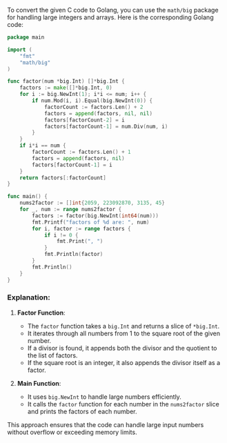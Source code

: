To convert the given C code to Golang, you can use the `math/big` package for handling large integers and arrays. Here is the corresponding Golang code:

```go
package main

import (
	"fmt"
	"math/big"
)

func factor(num *big.Int) []*big.Int {
	factors := make([]*big.Int, 0)
	for i := big.NewInt(1); i*i <= num; i++ {
		if num.Mod(i, i).Equal(big.NewInt(0)) {
			factorCount := factors.Len() + 2
			factors = append(factors, nil, nil)
			factors[factorCount-2] = i
			factors[factorCount-1] = num.Div(num, i)
		}
	}
	if i*i == num {
		factorCount := factors.Len() + 1
		factors = append(factors, nil)
		factors[factorCount-1] = i
	}
	return factors[:factorCount]
}

func main() {
	nums2factor := []int{2059, 223092870, 3135, 45}
	for _, num := range nums2factor {
		factors := factor(big.NewInt(int64(num)))
		fmt.Printf("factors of %d are: ", num)
		for i, factor := range factors {
			if i != 0 {
				fmt.Print(", ")
			}
			fmt.Println(factor)
		}
		fmt.Println()
	}
}
```

### Explanation:
1. **Factor Function**:
   - The `factor` function takes a `big.Int` and returns a slice of `*big.Int`.
   - It iterates through all numbers from 1 to the square root of the given number.
   - If a divisor is found, it appends both the divisor and the quotient to the list of factors.
   - If the square root is an integer, it also appends the divisor itself as a factor.

2. **Main Function**:
   - It uses `big.NewInt` to handle large numbers efficiently.
   - It calls the `factor` function for each number in the `nums2factor` slice and prints the factors of each number.

This approach ensures that the code can handle large input numbers without overflow or exceeding memory limits.
